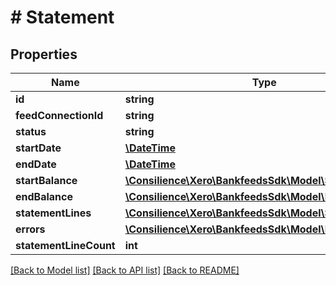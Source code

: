 # # Statement

## Properties

Name | Type | Description | Notes
------------ | ------------- | ------------- | -------------
**id** | **string** |  | 
**feedConnectionId** | **string** |  | [optional] 
**status** | **string** |  | [optional] 
**startDate** | [**\DateTime**](\DateTime.md) |  | [optional] 
**endDate** | [**\DateTime**](\DateTime.md) |  | [optional] 
**startBalance** | [**\Consilience\Xero\BankfeedsSdk\Model\StartBalance**](StartBalance.md) |  | [optional] 
**endBalance** | [**\Consilience\Xero\BankfeedsSdk\Model\EndBalance**](EndBalance.md) |  | [optional] 
**statementLines** | [**\Consilience\Xero\BankfeedsSdk\Model\StatementLine[]**](StatementLine.md) |  | [optional] 
**errors** | [**\Consilience\Xero\BankfeedsSdk\Model\Error[]**](Error.md) |  | [optional] 
**statementLineCount** | **int** |  | [optional] 

[[Back to Model list]](../../README.md#documentation-for-models) [[Back to API list]](../../README.md#documentation-for-api-endpoints) [[Back to README]](../../README.md)



